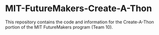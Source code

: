 # MIT-FutureMakers-Create-A-Thon
This repository contains the code and information for the Create-A-Thon portion of the MIT FutureMakers program (Team 10).
